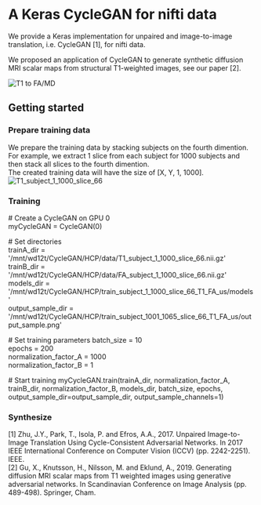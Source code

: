 # A Keras CycleGAN for nifti data  
We provide a Keras implementation for unpaired and image-to-image translation, i.e. CycleGAN [1], for nifti data.  

We proposed an application of CycleGAN to generate synthetic diffusion MRI scalar maps from structural T1-weighted images, see our paper [2].  

![T1 to FA/MD](https://github.com/xuagu37/CycleGAN/blob/master/images/T1_FA_MD.jpg)

## Getting started
### Prepare training data  
We prepare the training data by stacking subjects on the fourth dimention.  
For example, we extract 1 slice from each subject for 1000 subjects and then stack all slices to the fourth dimention.  
The created training data will have the size of [X, Y, 1, 1000].  
![T1_subject_1_1000_slice_66](https://github.com/xuagu37/CycleGAN/blob/master/images/T1_subject_1_1000_slice_66.png)

### Training  
\# Create a CycleGAN on GPU 0  
myCycleGAN = CycleGAN(0) 

\# Set directories  
trainA_dir = '/mnt/wd12t/CycleGAN/HCP/data/T1_subject_1_1000_slice_66.nii.gz'  
trainB_dir = '/mnt/wd12t/CycleGAN/HCP/data/FA_subject_1_1000_slice_66.nii.gz'  
models_dir = '/mnt/wd12t/CycleGAN/HCP/train_subject_1_1000_slice_66_T1_FA_us/models'  
output_sample_dir = '/mnt/wd12t/CycleGAN/HCP/train_subject_1001_1065_slice_66_T1_FA_us/output_sample.png'  

\# Set training parameters
batch_size = 10  
epochs = 200  
normalization_factor_A = 1000  
normalization_factor_B = 1  

\# Start training
myCycleGAN.train(trainA_dir, normalization_factor_A, trainB_dir, normalization_factor_B, models_dir, batch_size, epochs, output_sample_dir=output_sample_dir, output_sample_channels=1)


### Synthesize





[1] Zhu, J.Y., Park, T., Isola, P. and Efros, A.A., 2017. Unpaired Image-to-Image Translation Using Cycle-Consistent Adversarial Networks. In 2017 IEEE International Conference on Computer Vision (ICCV) (pp. 2242-2251). IEEE.  
[2] Gu, X., Knutsson, H., Nilsson, M. and Eklund, A., 2019. Generating diffusion MRI scalar maps from T1 weighted images using generative adversarial networks. In Scandinavian Conference on Image Analysis (pp. 489-498). Springer, Cham.

